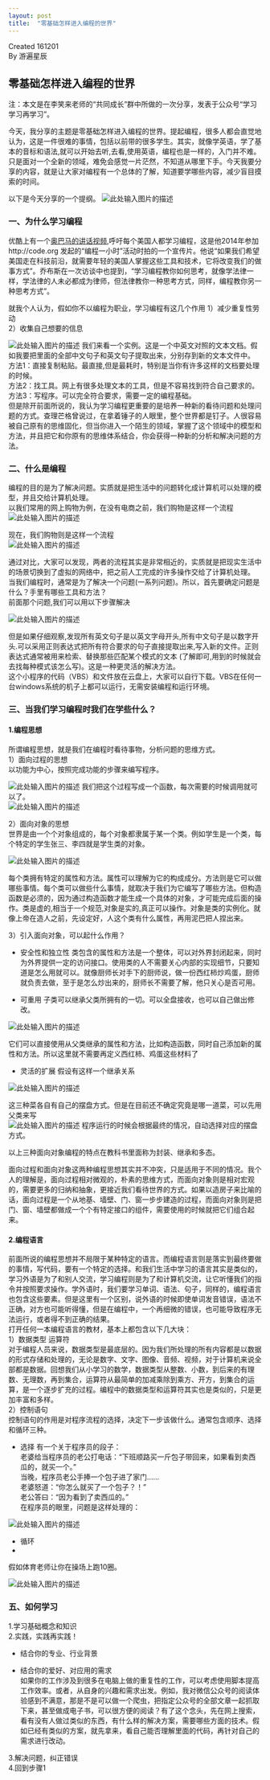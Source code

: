 ```yaml
---
layout: post
title:  "零基础怎样进入编程的世界"
---
```


Created 161201  
By 游遍星辰



##  零基础怎样进入编程的世界

注：本文是在李笑来老师的“共同成长”群中所做的一次分享，发表于公众号“学习学习再学习”。

今天，我分享的主题是零基础怎样进入编程的世界。提起编程，很多人都会直觉地认为，这是一件很难的事情，包括以前带的很多学生。其实，就像学英语，学了基本的音标和语法,就可以开始去听,去看,使用英语，编程也是一样的，入门并不难。只是面对一个全新的领域，难免会感觉一片茫然，不知道从哪里下手。今天我要分享的内容，就是让大家对编程有一个总体的了解，知道要学哪些内容，减少盲目摸索的时间。

以下是今天分享的一个提纲。
![此处输入图片的描述][1]

### 一、为什么学习编程

优酷上有一个[奥巴马的讲话视频](http://v.youku.com/v_show/id_XNjQ5MzQ0NTE2.html?from=s1.8-1-1.2),呼吁每个美国人都学习编程，这是他2014年参加http://code.org 发起的“编程一小时”活动时拍的一个宣传片。他说“如果我们希望美国走在科技前沿，就需要年轻的美国人掌握这些工具和技术，它将改变我们的做事方式”。乔布斯在一次访谈中也提到，“学习编程教你如何思考，就像学法律一样，学法律的人未必都成为律师，但法律教你一种思考方式，同样，编程教你另一种思考方式”。

就我个人认为，假如你不以编程为职业，学习编程有这几个作用
1）减少重复性劳动  
2）收集自己想要的信息

![此处输入图片的描述][2]
我们来看一个实例。这是一个中英文对照的文本文档。假如我要把里面的全部中文句子和英文句子提取出来，分别存到新的文本文件中。  
方法1：直接复制粘贴。最直接,但是最耗时，特别是当你有许多这样的文档要处理的时候。  
方法2：找工具。网上有很多处理文本的工具，但是不容易找到符合自己要求的。  
方法3：写程序。可以完全符合要求，需要一定的编程基础。  
但是除开前面所说的，我认为学习编程更重要的是培养一种新的看待问题和处理问题的方式。查理芒格曾说过，在拿着锤子的人眼里，整个世界都是钉子。人很容易被自己原有的思维固化，但当你进入一个陌生的领域，掌握了这个领域中的模型和方法，并且把它和你原有的思维体系结合，你会获得一种新的分析和解决问题的方法。

### 二、什么是编程  

编程的目的是为了解决问题。实质就是把生活中的问题转化成计算机可以处理的模型，并且交给计算机处理。  
以我们常用的网上购物为例，在没有电商之前，我们购物是这样一个流程  
![此处输入图片的描述][3]

现在，我们购物则是这样一个流程  
![此处输入图片的描述][4]

通过对比，大家可以发现，两者的流程其实是非常相近的，实质就是把现实生活中的场景切换到了虚拟的网络中，把之前人工完成的许多操作交给了计算机处理。  
当我们编程时，通常是为了解决一个问题(一系列问题)。所以，首先要确定问题是什么？手里有哪些工具和方法？  
前面那个问题,我们可以用以下步骤解决  

![此处输入图片的描述][5]

但是如果仔细观察,发现所有英文句子是以英文字母开头,所有中文句子是以数字开头.可以采用正则表达式把所有符合要求的句子直接提取出来,写入新的文件。正则表达式通常被用来检索、替换那些匹配某个模式的文本 (了解即可,用到的时候就会去找每种模式该怎么写)。这是一种更灵活的解决方法。  
这个小程序的代码（VBS）和文件放在云盘上，大家可以自行下载。VBS在任何一台windows系统的机子上都可以运行，无需安装编程和运行环境。

### 三、当我们学习编程时我们在学些什么？

#### 1.编程思想  

所谓编程思想，就是我们在编程时看待事物，分析问题的思维方式。  
1）面向过程的思想  
以功能为中心，按照完成功能的步骤来编写程序。  

![此处输入图片的描述][6]
我们把这个过程写成一个函数，每次需要的时候调用就可以了。  
![此处输入图片的描述][7]

2）面向对象的思想  
世界是由一个个对象组成的，每个对象都隶属于某一个类。例如学生是一个类，每个特定的学生张三、李四就是学生类的对象。  

![此处输入图片的描述][8]

每个类拥有特定的属性和方法。属性可以理解为它的构成成分。方法则是它可以做哪些事情。每个类可以做些什么事情，就取决于我们为它编写了哪些方法。但构造函数是必须的，因为通过构造函数才能生成一个具体的对象，才可能完成后面的操作。类是虚的,相当于一个规范,对象是实的,真正可以操作。对象是类的实例化。就像上帝在造人之前，先设定好，人这个类有什么属性，再用泥巴把人捏出来。  

3）引入面向对象，可以起什么作用？  
-	安全性和独立性
类包含的属性和方法是一个整体，可以对外界封闭起来，同时为外界提供一定的访问接口。使用类的人不需要关心内部的实现细节，只要知道是怎么用就可以。就像厨师长对手下的厨师说，做一份西红柿炒鸡蛋，厨师就负责去做，至于是怎么炒出来的，厨师长不需要了解，他只关心是否可用。

-	可重用
子类可以继承父类所拥有的一切。可以全盘接收，也可以自己做出修改。

![此处输入图片的描述][9]

它们可以直接使用从父类继承的属性和方法，比如构造函数，同时自己添加新的属性和方法。所以这里就不需要再定义西红柿、鸡蛋这些材料了

-	灵活的扩展
假设有这样一个继承关系

![此处输入图片的描述][10]

这三种菜各自有自己的摆盘方式。但是在目前还不确定究竟是哪一道菜，可以先用父类来写  
![此处输入图片的描述][11]
程序运行的时候会根据最终的情况，自动选择对应的摆盘方式。  

以上三种面向对象编程的特点在教科书里面称为封装、继承和多态。

面向过程和面向对象这两种编程思想其实并不冲突，只是适用于不同的情况。我个人的理解是，面向过程相对微观的，朴素的思维方式，而面向对象则是相对宏观的，需要更多的归纳和抽象，更接近我们看待世界的方式。如果以造房子来比喻的话，面向过程是一个从地基、墙壁、门、窗一步步建造的过程，而面向对象则是把门、窗、墙壁都做成一个个有特定接口的组件，需要使用的时候就把它们组合起来。

#### 2.编程语言  

前面所说的编程思想并不局限于某种特定的语言。而编程语言则是落实到最终要做的事情，写代码，要有一个特定的选择。和我们生活中学习的语言其实是类似的，学习外语是为了和别人交流，学习编程则是为了和计算机交流，让它听懂我们的指令并按照要求操作。学外语时，我们要学习单词、语法、句子，同样的，编程语言也包含这些要素。但是这里有一个区别，说外语的时候即使单词发音错误，语法不正确，对方也可能听得懂，但是在编程中，一个再细微的错误，也可能导致程序无法运行，或者得不到正确的结果。  
打开任何一本编程语言的教材，基本上都包含以下几大块：  
1）数据类型 运算符   
对于编程人员来说，数据类型是最底层的。因为我们所处理的所有内容都是以数据的形式存储和处理的，无论是数字、文字、图像、音频、视频，对于计算机来说全部都是数据。回想我们从小学习的数学，数据类型从整数、小数，到后来的有理数、无理数，再到集合，运算符从最简单的加减乘除到乘方、开方，到集合的运算，是一个逐步扩充的过程。编程中的数据类型和运算符其实也是类似的，只是更加丰富和多样。  
2）控制语句  
控制语句的作用是对程序流程的选择，决定下一步该做什么。通常包含顺序、选择和循环三种。  
-	选择
有一个关于程序员的段子：  
老婆给当程序员的老公打电话：“下班顺路买一斤包子带回来，如果看到卖西瓜的，就买一个。”  
当晚，程序员老公手捧一个包子进了家门……  
老婆怒道：“你怎么就买了一个包子？！”  
老公答曰：“因为看到了卖西瓜的。”  
在程序员的眼里，问题是这样处理的：  

![此处输入图片的描述][12]

-	循环
-	
假如体育老师让你在操场上跑10圈。  

![此处输入图片的描述][13]

### 五、如何学习

1.学习基础概念和知识  
2.实践，实践再实践！  
-	结合你的专业、行业背景

-	结合你的爱好、对应用的需求  
如果你的工作涉及到很多在电脑上做的重复性的工作，可以考虑使用脚本提高工作效率。或者，从自身的兴趣和需求出发。例如，我对微信公众号的阅读体验感到不满意，那是不是可以做一个爬虫，把指定公众号的全部文章一起抓取下来，甚至做成电子书，可以很方便的阅读？有了这个念头，先在网上搜索，看有没有人做过类似的东西，有什么样的解决方案，需要哪些方面的技术。假如已经有类似的方案，就先拿来，看自己能否理解里面的代码，再针对自己的需求进行改动。
    
3.解决问题，纠正错误  
4.回到步骤1


  [1]: http://oa01ru7zq.bkt.clouddn.com/image/jpg/20160601-how-to-program-1.jpg
  [2]: http://oa01ru7zq.bkt.clouddn.com/image/jpg/20160601-how-to-program-2.jpg
  [3]: http://oa01ru7zq.bkt.clouddn.com/image/jpg/20160601-how-to-program-3.jpg
  [4]: http://oa01ru7zq.bkt.clouddn.com/image/jpg/20160601-how-to-program-4.jpg
  [5]: http://oa01ru7zq.bkt.clouddn.com/image/jpg/20160601-how-to-program-5.jpg
  [6]: http://oa01ru7zq.bkt.clouddn.com/image/jpg/20160601-how-to-program-6.jpg
  [7]: http://oa01ru7zq.bkt.clouddn.com/image/jpg/20160601-how-to-program-7.jpg
  [8]: http://oa01ru7zq.bkt.clouddn.com/image/jpg/20160601-how-to-program-8.jpg
  [9]: http://oa01ru7zq.bkt.clouddn.com/image/jpg/20160601-how-to-program-9.jpg
  [10]: http://oa01ru7zq.bkt.clouddn.com/image/jpg/20160601-how-to-program-10.jpg
  [11]: http://oa01ru7zq.bkt.clouddn.com/image/jpg/20160601-how-to-program-11.jpg
  [12]: http://oa01ru7zq.bkt.clouddn.com/image/jpg/20160601-how-to-program-12.jpg
  [13]: http://oa01ru7zq.bkt.clouddn.com/image/jpg/20160601-how-to-program-13.png
